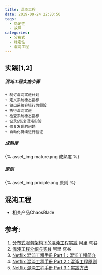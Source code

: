 ```yaml
---
title: 混沌工程
date: 2019-09-24 22:20:50
tags: 
  - 稳定性
  - 故障
categories:
  - 分布式
  - 稳定性
  - 混沌工程
---
```


<p></p>
<!-- more -->

## 实践[1,2]

##### 混沌工程实施步骤
    + 制订混沌实验计划
    + 定义系统稳态指标
    + 做出系统容错行为假设
    + 执行混沌实验
    + 检查系统稳态指标
    + 记录&恢复混沌实验
    + 修复发现的问题
    + 自动化持续进行验证

##### 成熟度
{% asset_img mature.png 成熟度 %} 

##### 原则
{% asset_img priciple.png 原则 %}

## 混沌工程
+ 相关产品ChaosBlade

## 参考:
1. [分布式服务架构下的混沌工程实践](https://blog.csdn.net/xxscj/article/details/96840307) 阿里 穹谷
2. [混沌工程介绍与实践](https://github.com/StabilityMan/StabilityGuide/blob/master/docs/prevention/resilience/%E6%B7%B7%E6%B2%8C%E5%B7%A5%E7%A8%8B%E4%BB%8B%E7%BB%8D%E4%B8%8E%E5%AE%9E%E8%B7%B5.md)  阿里 穹谷
3. [Netflix 混沌工程手册 Part 1：混沌工程简介](https://www.infoq.cn/article/jjp0c2bR4*Ulld0wb88r)
4. [Netflix 混沌工程手册 Part 2：混沌工程原则](https://www.infoq.cn/article/AsN34J2T9QDXB0s-t9JN)
5. [Netflix 混沌工程手册 Part 3：实践方法](https://www.infoq.cn/article/M3EktXxYGRYYm*t5vKga)
